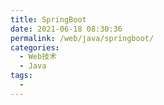```yaml
---
title: SpringBoot
date: 2021-06-18 08:30:36
permalink: /web/java/springboot/
categories:
  - Web技术
  - Java
tags:
  - 
---
```

